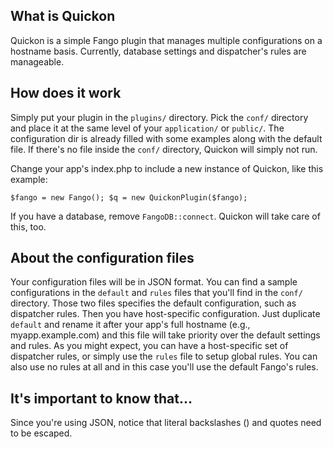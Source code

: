 ## What is Quickon ##

Quickon is a simple Fango plugin that manages multiple configurations on a hostname basis. Currently, database settings and dispatcher's rules are manageable.

## How does it work ##
Simply put your plugin in the `plugins/` directory. Pick the `conf/` directory and place it at the same level of your `application/` or `public/`. The configuration dir is already filled with some examples along with the default file. If there's no file inside the `conf/` directory, Quickon will simply not run.

Change your app's index.php to include a new instance of Quickon, like this example:

`
$fango = new Fango();
$q = new QuickonPlugin($fango);
`

If you have a database, remove `FangoDB::connect`. Quickon will take care of this, too.

## About the configuration files ##

Your configuration files will be in JSON format. You can find a sample configurations in the `default` and `rules` files that you'll find in the `conf/` directory. Those two files specifies the default configuration, such as dispatcher rules.
Then you have host-specific configuration. Just duplicate `default` and rename it after your app's full hostname (e.g., myapp.example.com) and this file will take priority over the default settings and rules. As you might expect, you can have a host-specific set of dispatcher rules, or simply use the `rules` file to setup global rules. You can also use no rules at all and in this case you'll use the default Fango's rules.

## It's important to know that... ##

Since you're using JSON, notice that literal backslashes (\) and quotes need to be escaped.
